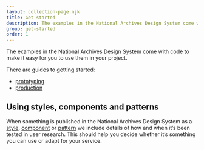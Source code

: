 ```yaml
---
layout: collection-page.njk
title: Get started
description: The examples in the National Archives Design System come with code to make it easy for you to use them in your project.
group: get-started
order: 1
---
```


The examples in the National Archives Design System come with code to make it easy for you to use them in your project.

There are guides to getting started:

- [prototyping](/design-system/get-started/prototyping/)
- [production](/design-system/get-started/production/)

## Using styles, components and patterns

When something is published in the National Archives Design System as a [style](/design-system/styles), [component](/design-system/components) or [pattern](/design-system/patterns) we include details of how and when it’s been tested in user research. This should help you decide whether it’s something you can use or adapt for your service.

